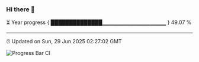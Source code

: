 ### Hi there 👋

⏳ Year progress { ██████████████▁▁▁▁▁▁▁▁▁▁▁▁▁▁▁▁ } 49.07 %

---

⏰ Updated on Sun, 29 Jun 2025 02:27:02 GMT

![Progress Bar CI](https://github.com/DhruviPatel157/GitHub-Actions-Demo/workflows/Progress%20Bar%20CI/badge.svg)

